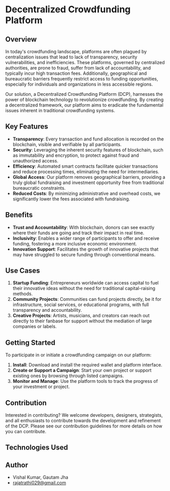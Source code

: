 # Decentralized Crowdfunding Platform

## Overview

In today's crowdfunding landscape, platforms are often plagued by centralization issues that lead to lack of transparency, security vulnerabilities, and inefficiencies. These platforms, governed by centralized authorities, are prone to fraud, suffer from lack of accountability, and typically incur high transaction fees. Additionally, geographical and bureaucratic barriers frequently restrict access to funding opportunities, especially for individuals and organizations in less accessible regions.

Our solution, a Decentralized Crowdfunding Platform (DCP), harnesses the power of blockchain technology to revolutionize crowdfunding. By creating a decentralized framework, our platform aims to eradicate the fundamental issues inherent in traditional crowdfunding systems.

## Key Features

- **Transparency**: Every transaction and fund allocation is recorded on the blockchain, visible and verifiable by all participants.
- **Security**: Leveraging the inherent security features of blockchain, such as immutability and encryption, to protect against fraud and unauthorized access.
- **Efficiency**: Automated smart contracts facilitate quicker transactions and reduce processing times, eliminating the need for intermediaries.
- **Global Access**: Our platform removes geographical barriers, providing a truly global fundraising and investment opportunity free from traditional bureaucratic constraints.
- **Reduced Costs**: By minimizing administrative and overhead costs, we significantly lower the fees associated with fundraising.

## Benefits

- **Trust and Accountability**: With blockchain, donors can see exactly where their funds are going and track their impact in real time.
- **Inclusivity**: Enables a wider range of participants to offer and receive funding, fostering a more inclusive economic environment.
- **Innovation Support**: Facilitates the growth of innovative projects that may have struggled to secure funding through conventional means.

## Use Cases

1. **Startup Funding**: Entrepreneurs worldwide can access capital to fuel their innovative ideas without the need for traditional capital-raising methods.
2. **Community Projects**: Communities can fund projects directly, be it for infrastructure, social services, or educational programs, with full transparency and accountability.
3. **Creative Projects**: Artists, musicians, and creators can reach out directly to their fanbase for support without the mediation of large companies or labels.

## Getting Started

To participate in or initiate a crowdfunding campaign on our platform:

1. **Install**: Download and install the required wallet and platform interface.
2. **Create or Support a Campaign**: Start your own project or support existing ones by browsing through listed campaigns.
3. **Monitor and Manage**: Use the platform tools to track the progress of your investment or project.

## Contribution

Interested in contributing? We welcome developers, designers, strategists, and all enthusiasts to contribute towards the development and refinement of the DCP. Please see our contribution guidelines for more details on how you can contribute.

## Technologies Used


## Author
- Vishal Kumar, Gautam Jha
- rajatrathi029@gmail.com
